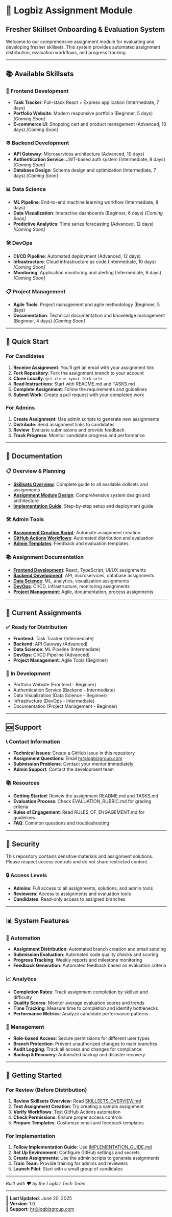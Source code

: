 # 🎯 Logbiz Assignment Module
## Fresher Skillset Onboarding & Evaluation System

Welcome to our comprehensive assignment module for evaluating and developing fresher skillsets. This system provides automated assignment distribution, evaluation workflows, and progress tracking.

---

## 📚 Available Skillsets

### 🎨 **Frontend Development**
- **Task Tracker**: Full-stack React + Express application (Intermediate, 7 days)
- **Portfolio Website**: Modern responsive portfolio (Beginner, 5 days) *[Coming Soon]*
- **E-commerce UI**: Shopping cart and product management (Advanced, 10 days) *[Coming Soon]*

### ⚙️ **Backend Development**
- **API Gateway**: Microservices architecture (Advanced, 10 days)
- **Authentication Service**: JWT-based auth system (Intermediate, 8 days) *[Coming Soon]*
- **Database Design**: Schema design and optimization (Intermediate, 7 days) *[Coming Soon]*

### 📊 **Data Science**
- **ML Pipeline**: End-to-end machine learning workflow (Intermediate, 8 days)
- **Data Visualization**: Interactive dashboards (Beginner, 6 days) *[Coming Soon]*
- **Predictive Analytics**: Time series forecasting (Advanced, 12 days) *[Coming Soon]*

### 🛠️ **DevOps**
- **CI/CD Pipeline**: Automated deployment (Advanced, 12 days)
- **Infrastructure**: Cloud infrastructure as code (Intermediate, 10 days) *[Coming Soon]*
- **Monitoring**: Application monitoring and alerting (Intermediate, 8 days) *[Coming Soon]*

### 📋 **Project Management**
- **Agile Tools**: Project management and agile methodology (Beginner, 5 days)
- **Documentation**: Technical documentation and knowledge management (Beginner, 4 days) *[Coming Soon]*

---

## 🚀 Quick Start

### For Candidates
1. **Receive Assignment**: You'll get an email with your assignment link
2. **Fork Repository**: Fork the assignment branch to your account
3. **Clone Locally**: `git clone <your-fork-url>`
4. **Read Instructions**: Start with README.md and TASKS.md
5. **Complete Assignment**: Follow the requirements and guidelines
6. **Submit Work**: Create a pull request with your completed work

### For Admins
1. **Create Assignment**: Use admin scripts to generate new assignments
2. **Distribute**: Send assignment links to candidates
3. **Review**: Evaluate submissions and provide feedback
4. **Track Progress**: Monitor candidate progress and performance

---

## 📖 Documentation

### 📋 **Overview & Planning**
- **[Skillsets Overview](SKILLSETS_OVERVIEW.md)**: Complete guide to all available skillsets and assignments
- **[Assignment Module Design](ASSIGNMENT_MODULE_DESIGN.md)**: Comprehensive system design and architecture
- **[Implementation Guide](IMPLEMENTATION_GUIDE.md)**: Step-by-step setup and deployment guide

### 🛠️ **Admin Tools**
- **[Assignment Creation Script](admin/scripts/create_assignment.py)**: Automate assignment creation
- **[GitHub Actions Workflows](.github/workflows/)**: Automated distribution and evaluation
- **[Admin Templates](admin/templates/)**: Feedback and evaluation templates

### 📚 **Assignment Documentation**
- **[Frontend Development](assignments/frontend-development/)**: React, TypeScript, UI/UX assignments
- **[Backend Development](assignments/backend-development/)**: API, microservices, database assignments
- **[Data Science](assignments/data-science/)**: ML, analytics, visualization assignments
- **[DevOps](assignments/devops/)**: CI/CD, infrastructure, monitoring assignments
- **[Project Management](assignments/project-management/)**: Agile, documentation, process assignments

---

## 🎯 Current Assignments

### ✅ **Ready for Distribution**
- **Frontend**: Task Tracker (Intermediate)
- **Backend**: API Gateway (Advanced)
- **Data Science**: ML Pipeline (Intermediate)
- **DevOps**: CI/CD Pipeline (Advanced)
- **Project Management**: Agile Tools (Beginner)

### 🚧 **In Development**
- Portfolio Website (Frontend - Beginner)
- Authentication Service (Backend - Intermediate)
- Data Visualization (Data Science - Beginner)
- Infrastructure (DevOps - Intermediate)
- Documentation (Project Management - Beginner)

---

## 🆘 Support

### 📞 **Contact Information**
- **Technical Issues**: Create a GitHub issue in this repository
- **Assignment Questions**: Email hr@logbizgroup.com
- **Submission Problems**: Contact your mentor immediately
- **Admin Support**: Contact the development team

### 📚 **Resources**
- **Getting Started**: Review the assignment README.md and TASKS.md
- **Evaluation Process**: Check EVALUATION_RUBRIC.md for grading criteria
- **Rules of Engagement**: Read RULES_OF_ENGAGEMENT.md for guidelines
- **FAQ**: Common questions and troubleshooting

---

## 🔐 Security

This repository contains sensitive materials and assignment solutions. Please respect access controls and do not share restricted content.

### 🔒 **Access Levels**
- **Admins**: Full access to all assignments, solutions, and admin tools
- **Reviewers**: Access to assignments and evaluation tools
- **Candidates**: Read-only access to assigned branches

---

## 📊 System Features

### 🤖 **Automation**
- **Assignment Distribution**: Automated branch creation and email sending
- **Submission Evaluation**: Automated code quality checks and scoring
- **Progress Tracking**: Weekly reports and milestone monitoring
- **Feedback Generation**: Automated feedback based on evaluation criteria

### 📈 **Analytics**
- **Completion Rates**: Track assignment completion by skillset and difficulty
- **Quality Scores**: Monitor average evaluation scores and trends
- **Time Tracking**: Measure time to completion and identify bottlenecks
- **Performance Metrics**: Analyze candidate performance patterns

### 🔧 **Management**
- **Role-based Access**: Secure permissions for different user types
- **Branch Protection**: Prevent unauthorized changes to main branches
- **Audit Logging**: Track all access and changes for compliance
- **Backup & Recovery**: Automated backup and disaster recovery

---

## 🎉 Getting Started

### For Review (Before Distribution)
1. **Review Skillsets Overview**: Read [SKILLSETS_OVERVIEW.md](SKILLSETS_OVERVIEW.md)
2. **Test Assignment Creation**: Try creating a sample assignment
3. **Verify Workflows**: Test GitHub Actions automation
4. **Check Permissions**: Ensure proper access controls
5. **Prepare Templates**: Customize email and feedback templates

### For Implementation
1. **Follow Implementation Guide**: Use [IMPLEMENTATION_GUIDE.md](IMPLEMENTATION_GUIDE.md)
2. **Set Up Environment**: Configure GitHub settings and secrets
3. **Create Assignments**: Use the admin scripts to generate assignments
4. **Train Team**: Provide training for admins and reviewers
5. **Launch Pilot**: Start with a small group of candidates

---

*Built with ❤️ by the Logbiz Tech Team*

---

**📅 Last Updated**: June 20, 2025  
**🔄 Version**: 1.0  
**📧 Support**: hr@logbizgroup.com 